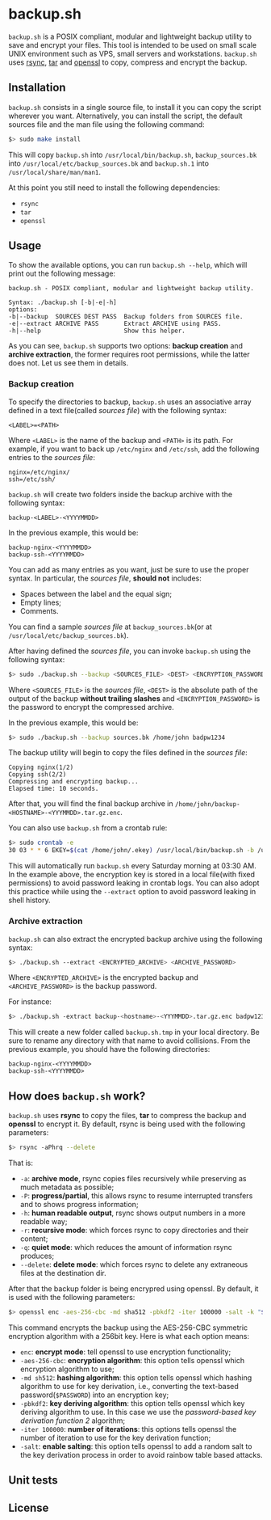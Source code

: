 # backup.sh
`backup.sh` is a POSIX compliant, modular and lightweight backup utility to save and encrypt your files.
This tool is intended to be used on small scale UNIX environment such as VPS, small servers and 
workstations. `backup.sh` uses [rsync](https://linux.die.net/man/1/rsync), [tar](https://linux.die.net/man/1/tar)
and [openssl](https://linux.die.net/man/1/openssl) to copy, compress and encrypt the backup. 

## Installation
`backup.sh` consists in a single source file, to install it you can copy the script wherever you want.
Alternatively, you can install the script, the default sources file and the man file using the following command:
```sh
$> sudo make install
```
This will copy `backup.sh` into `/usr/local/bin/backup.sh`, `backup_sources.bk` into `/usr/local/etc/backup_sources.bk` and
`backup.sh.1` into `/usr/local/share/man/man1`.

At this point you still need to install the following dependencies:
- `rsync`
- `tar`
- `openssl`

## Usage
To show the available options, you can run `backup.sh --help`, which will print out the following message:
```text
backup.sh - POSIX compliant, modular and lightweight backup utility.

Syntax: ./backup.sh [-b|-e|-h]
options:
-b|--backup  SOURCES DEST PASS  Backup folders from SOURCES file.
-e|--extract ARCHIVE PASS       Extract ARCHIVE using PASS.
-h|--help                       Show this helper.
```

As you can see, `backup.sh` supports two options: **backup creation** and **archive extraction**, the former requires
root permissions, while the latter does not. Let us see them in details.

### Backup creation
To specify the directories to backup, `backup.sh` uses an associative array
defined in a text file(called _sources file_) with the following syntax:

```text
<LABEL>=<PATH>
```

Where `<LABEL>` is the name of the backup and `<PATH>` is its path. For example,
if you want to back up `/etc/nginx` and `/etc/ssh`, add the following entries to the _sources file_:

```text
nginx=/etc/nginx/
ssh=/etc/ssh/
```

`backup.sh` will create two folders inside the backup archive with the following syntax:
```text
backup-<LABEL>-<YYYYMMDD>
```

In the previous example, this would be:
```text
backup-nginx-<YYYYMMDD>
backup-ssh-<YYYYMMDD>
```

You can add as many entries as you want, just be sure to use the proper syntax. In particular,
the _sources file_, **should not** includes:
- Spaces between the label and the equal sign;  
- Empty lines;  
- Comments.

You can find a sample _sources file_ at `backup_sources.bk`(or at `/usr/local/etc/backup_sources.bk`).

After having defined the _sources file_, you can invoke `backup.sh` using the following syntax:
```sh
$> sudo ./backup.sh --backup <SOURCES_FILE> <DEST> <ENCRYPTION_PASSWORD>
```

Where `<SOURCES_FILE>` is the _sources file_, `<DEST>` is the absolute path of the output of the backup 
**without trailing slashes** and `<ENCRYPTION_PASSWORD>` is the password to encrypt the compressed archive.

In the previous example, this would be:
```sh
$> sudo ./backup.sh --backup sources.bk /home/john badpw1234
```

The backup utility will begin to copy the files defined in the _sources file_:
```text
Copying nginx(1/2)
Copying ssh(2/2)
Compressing and encrypting backup...
Elapsed time: 10 seconds.
```

After that, you will find the final backup archive in `/home/john/backup-<HOSTNAME>-<YYYMMDD>.tar.gz.enc`.

You can also use `backup.sh` from a crontab rule:
```sh
$> sudo crontab -e
30 03 * * 6 EKEY=$(cat /home/john/.ekey) /usr/local/bin/backup.sh -b /usr/local/etc/sources.bk /home/john $EKEY

```

This will automatically run `backup.sh` every Saturday morning at 03:30 AM. In the example above, the encryption
key is stored in a local file(with fixed permissions) to avoid password leaking in crontab logs. You can also
adopt this practice while using the `--extract` option to avoid password leaking in shell history.

### Archive extraction
`backup.sh` can also extract the encrypted backup archive using the following syntax:

```sh
$> ./backup.sh --extract <ENCRYPTED_ARCHIVE> <ARCHIVE_PASSWORD>
```

Where `<ENCRYPTED_ARCHIVE>` is the encrypted backup and `<ARCHIVE_PASSWORD>` is the backup password.

For instance:

```sh
$> ./backup.sh -extract backup-<hostname>-<YYYMMDD>.tar.gz.enc badpw1234
```

This will create a new folder called `backup.sh.tmp` in your local directory. Be sure to rename any directory
with that name to avoid collisions. From the previous example, you should have the following directories:
```text
backup-nginx-<YYYYMMDD>
backup-ssh-<YYYYMMDD>
```


## How does `backup.sh` work?
`backup.sh` uses **rsync** to copy the files, **tar** to compress the backup and **openssl**
to encrypt it. By default, rsync is being used with the following parameters:
```sh
$> rsync -aPhrq --delete
```

That is:

- `-a`: **archive mode**, rsync copies files recursively while preserving as much metadata
as possible;  
- `-P`: **progress/partial**, this allows rsync to resume interrupted transfers and to 
shows progress information;  
- `-h`: **human readable output**, rsync shows output numbers in a more readable way;  
- `-r`: **recursive mode**: which forces rsync to copy directories and their content;  
- `-q`: **quiet mode**: which reduces the amount of information rsync produces;  
- `--delete`: **delete mode**: which forces rsync to delete any extraneous files at the
destination dir.


After that the backup folder is being encrypred using openssl. By default, it is used
with the following parameters:
```sh
$> openssl enc -aes-256-cbc -md sha512 -pbkdf2 -iter 100000 -salt -k "$PASSWORD" > file.tar.gz.enc
```

This command encrypts the backup using the AES-256-CBC symmetric encryption algorithm with a 256bit
key. Here is what each option means:
- `enc`: **encrypt mode**: tell openssl to use encryption functionality;  
- `-aes-256-cbc`: **encryption algorithm**: this option tells openssl which encryption algorithm to use;  
- `-md sh512`: **hashing algorithm**: this option tells openssl which hashing algorithm to use for key derivation,
i.e., converting the text-based password(`$PASSWORD`) into an encryption key;  
- `-pbkdf2`: **key deriving algorithm**: this option tells openssl which key deriving algorithm to use. In this case
we use the _password-based key derivation function 2_ algorithm;  
- `-iter 100000`: **number of iterations**: this options tells openssl the number of iteration to use for the key derivation
function;  
- `-salt`: **enable salting**: this option tells openssl to add a random salt to the key derivation process in order to 
avoid rainbow table based attacks.


## Unit tests
## License
